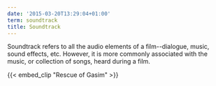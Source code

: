 ```yaml
---
date: '2015-03-20T13:29:04+01:00'
term: soundtrack
title: Soundtrack
---
```


Soundtrack refers to all the audio elements of a film--dialogue, music, sound effects, etc. However, it is more commonly associated with the music, or collection of songs, heard during a film. 

<!--more-->

{{< embed_clip "Rescue of Gasim" >}}